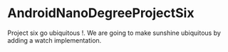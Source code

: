 # AndroidNanoDegreeProjectSix
Project six go ubiquitous !. We are going to make sunshine ubiquitous by adding a watch implementation.
